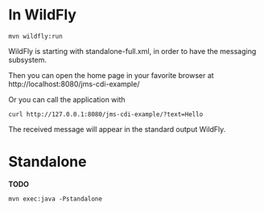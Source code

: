 # In WildFly

    mvn wildfly:run

WildFly is starting with standalone-full.xml, in order to have the messaging subsystem.

Then you can open the home page in your favorite browser at http://localhost:8080/jms-cdi-example/

Or you can call the application with

    curl http://127.0.0.1:8080/jms-cdi-example/?text=Hello

The received message will appear in the standard output WildFly.

# Standalone

**TODO**

    mvn exec:java -Pstandalone

